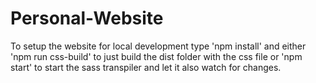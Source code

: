# Personal-Website
To setup the website for local development type 'npm install' and either 'npm run css-build' to just build the dist folder with the css file or 'npm start' to start the sass transpiler and let it also watch for changes.
